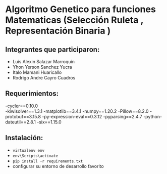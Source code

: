 # **Algoritmo Genetico para funciones Matematicas (Selección Ruleta , Representación Binaria )**

## Integrantes que participaron:

- Luis Alexin Salazar Marroquin
- Yhon Yerson Sanchez Yucra
- Italo Mamani Huaricallo
- Rodrigo Andre Cayro Cuadros

## Requerimientos:
-cycler==0.10.0<br />
-kiwisolver==1.3.1
-matplotlib==3.4.1
-numpy==1.20.2
-Pillow==8.2.0
-protobuf==3.15.8
-py-expression-eval==0.3.12
-pyparsing==2.4.7
-python-dateutil==2.8.1
-six==1.15.0


## Instalación:
- `virtualenv env`
- `env\Scripts\activate`
- `pip install -r requirements.txt`
- configurar su entorno de desarrollo favorito
